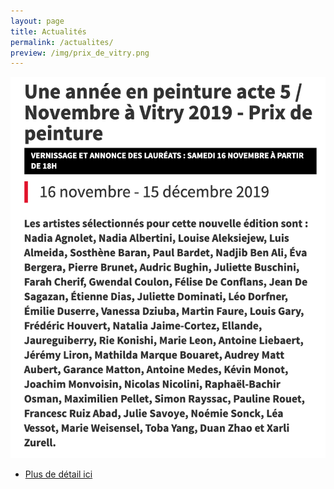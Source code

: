 ```yaml
---
layout: page
title: Actualités
permalink: /actualites/
preview: /img/prix_de_vitry.png
---
```


![picture1](/img/prix_de_vitry.png)

* [Plus de détail ici](http://galerie.vitry94.fr/expositions/details/fiche/novembre-a-vitry-2019-prix-de-peinture/section/36402/)

